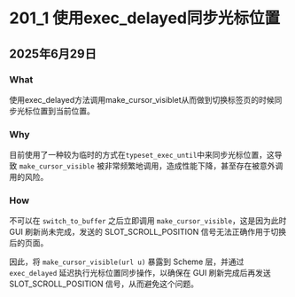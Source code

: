 # 201_1 使用exec_delayed同步光标位置
## 2025年6月29日

### What
使用exec_delayed方法调用make_cursor_visiblet从而做到切换标签页的时候同步光标位置到当前位置。

### Why
目前使用了一种较为临时的方式在`typeset_exec_until`中来同步光标位置，这导致 `make_cursor_visible` 被非常频繁地调用，造成性能下降，甚至存在被意外调用的风险。

### How
不可以在 `switch_to_buffer` 之后立即调用 `make_cursor_visible`，这是因为此时 GUI 刷新尚未完成，发送的 SLOT_SCROLL_POSITION 信号无法正确作用于切换后的页面。

因此，将 `make_cursor_visible(url u)` 暴露到 Scheme 层，并通过 `exec_delayed` 延迟执行光标位置同步操作，以确保在 GUI 刷新完成后再发送 SLOT_SCROLL_POSITION 信号，从而避免这个问题。